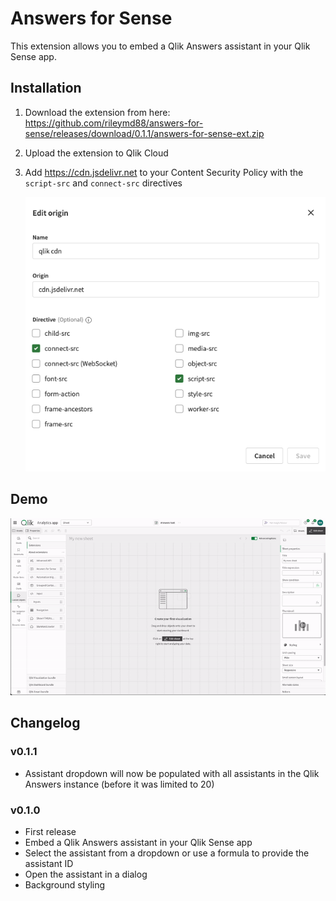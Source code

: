 # Answers for Sense

This extension allows you to embed a Qlik Answers assistant in your Qlik Sense app.

## Installation
1. Download the extension from here: https://github.com/rileymd88/answers-for-sense/releases/download/0.1.1/answers-for-sense-ext.zip
2. Upload the extension to Qlik Cloud
3. Add https://cdn.jsdelivr.net to your Content Security Policy with the `script-src` and `connect-src` directives

   ![Content Security Policy](./imgs/CSP.png)

## Demo

![Demo](./imgs/Intro.gif)

## Changelog
### v0.1.1
- Assistant dropdown will now be populated with all assistants in the Qlik Answers instance (before it was limited to 20)

### v0.1.0
- First release
- Embed a Qlik Answers assistant in your Qlik Sense app
- Select the assistant from a dropdown or use a formula to provide the assistant ID
- Open the assistant in a dialog
- Background styling